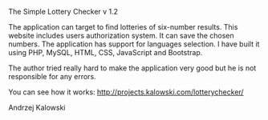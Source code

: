 The Simple Lottery Checker v 1.2

The application can target to find lotteries of six-number results. 
This website includes users authorization system. It can save the chosen numbers. 
The application has support for languages selection. I have built it using PHP, MySQL, HTML, CSS, JavaScript and Bootstrap.

The author tried really hard to make the application very good but he is not responsible for any errors.

You can see how it works:
http://projects.kalowski.com/lotterychecker/

Andrzej Kalowski
